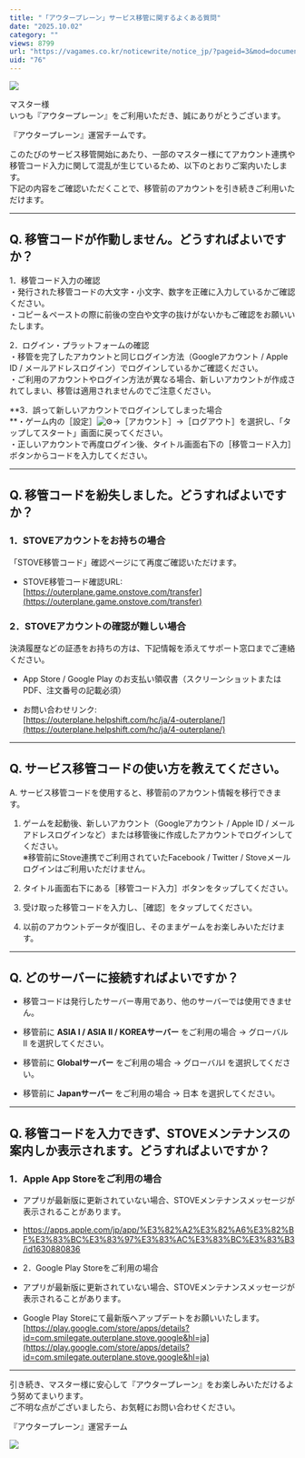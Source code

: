```yaml
---
title: "「アウタープレーン」サービス移管に関するよくある質問"
date: "2025.10.02"
category: ""
views: 8799
url: "https://vagames.co.kr/noticewrite/notice_jp/?pageid=3&mod=document&uid=76"
uid: "76"
---
```


![](/images/news/live/jp/76-e72a1439.jpg)  

マスター様  
いつも『アウタープレーン』をご利用いただき、誠にありがとうございます。  

『アウタープレーン』運営チームです。

このたびのサービス移管開始にあたり、一部のマスター様にてアカウント連携や移管コード入力に関して混乱が生じているため、以下のとおりご案内いたします。  
下記の内容をご確認いただくことで、移管前のアカウントを引き続きご利用いただけます。

* * *

  

## Q. 移管コードが作動しません。どうすればよいですか？

1．移管コード入力の確認  
・発行された移管コードの大文字・小文字、数字を正確に入力しているかご確認ください。  
・コピー＆ペーストの際に前後の空白や文字の抜けがないかもご確認をお願いいたします。

2．ログイン・プラットフォームの確認  
・移管を完了したアカウントと同じログイン方法（Googleアカウント / Apple ID / メールアドレスログイン）でログインしているかご確認ください。  
・ご利用のアカウントやログイン方法が異なる場合、新しいアカウントが作成されてしまい、移管は適用されませんのでご注意ください。

**3．誤って新しいアカウントでログインしてしまった場合  
**・ゲーム内の［設定］![⚙️](/images/news/live/jp/76-aa323804.svg)→［アカウント］→［ログアウト］を選択し、「タップしてスタート」画面に戻ってください。  
・正しいアカウントで再度ログイン後、タイトル画面右下の［移管コード入力］ボタンからコードを入力してください。

* * *

  

## Q. 移管コードを紛失しました。どうすればよいですか？

### 1．STOVEアカウントをお持ちの場合

「STOVE移管コード」確認ページにて再度ご確認いただけます。

-   STOVE移管コード確認URL:  
    [https://outerplane.game.onstove.com/transfer](https://outerplane.game.onstove.com/transfer)
    

### 2．STOVEアカウントの確認が難しい場合

決済履歴などの証憑をお持ちの方は、下記情報を添えてサポート窓口までご連絡ください。

-   App Store / Google Play のお支払い領収書（スクリーンショットまたはPDF、注文番号の記載必須）
    
-   お問い合わせリンク:  
    [https://outerplane.helpshift.com/hc/ja/4-outerplane/](https://outerplane.helpshift.com/hc/ja/4-outerplane/)
    

* * *

## Q. サービス移管コードの使い方を教えてください。

  

A. サービス移管コードを使用すると、移管前のアカウント情報を移行できます。

1.  ゲームを起動後、新しいアカウント（Googleアカウント / Apple ID / メールアドレスログインなど）または移管後に作成したアカウントでログインしてください。  
    ※移管前にStove連携でご利用されていたFacebook / Twitter / Stoveメールログインはご利用いただけません。
    
2.  タイトル画面右下にある［移管コード入力］ボタンをタップしてください。
    
3.  受け取った移管コードを入力し、［確認］をタップしてください。
    
4.  以前のアカウントデータが復旧し、そのままゲームをお楽しみいただけます。
    

* * *

## Q. どのサーバーに接続すればよいですか？

-   移管コードは発行したサーバー専用であり、他のサーバーでは使用できません。
    
-   移管前に **ASIA I / ASIA II / KOREAサーバー** をご利用の場合 → グローバルⅡ を選択してください。
    
-   移管前に **Globalサーバー** をご利用の場合 → グローバルⅠ を選択してください。
    
-   移管前に **Japanサーバー** をご利用の場合 → 日本 を選択してください。
    

* * *

## Q. 移管コードを入力できず、STOVEメンテナンスの案内しか表示されます。どうすればよいですか？

### 1．Apple App Storeをご利用の場合

-   アプリが最新版に更新されていない場合、STOVEメンテナンスメッセージが表示されることがあります。
    
-   https://apps.apple.com/jp/app/%E3%82%A2%E3%82%A6%E3%82%BF%E3%83%BC%E3%83%97%E3%83%AC%E3%83%BC%E3%83%B3/id1630880836
-   2．Google Play Storeをご利用の場合

-   アプリが最新版に更新されていない場合、STOVEメンテナンスメッセージが表示されることがあります。
    
-   Google Play Storeにて最新版へアップデートをお願いいたします。  
    [https://play.google.com/store/apps/details?id=com.smilegate.outerplane.stove.google&hl=ja](https://play.google.com/store/apps/details?id=com.smilegate.outerplane.stove.google&hl=ja)
    

  

* * *

引き続き、マスター様に安心して『アウタープレーン』をお楽しみいただけるよう努めてまいります。  
ご不明な点がございましたら、お気軽にお問い合わせください。

『アウタープレーン』運営チーム

![](/images/news/live/jp/76-a84048a8.jpg)